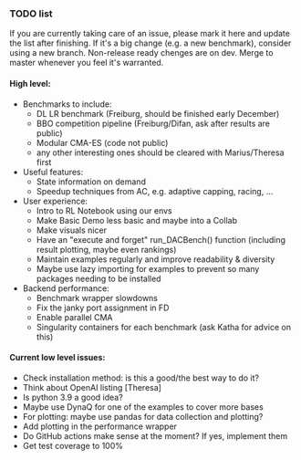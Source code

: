 ### TODO list
If you are currently taking care of an issue, please mark it here and update the list after finishing.
If it's a big change (e.g. a new benchmark), consider using a new branch.
Non-release ready chenges are on dev. Merge to master whenever you feel it's warranted.

#### High level:
* Benchmarks to include:
  - DL LR benchmark (Freiburg, should be finished early December)
  - BBO competition pipeline (Freiburg/Difan, ask after results are public)
  - Modular CMA-ES (code not public)
  - any other interesting ones should be cleared with Marius/Theresa first
* Useful features:
  - State information on demand
  - Speedup techniques from AC, e.g. adaptive capping, racing, ...
* User experience:
  - Intro to RL Notebook using our envs
  - Make Basic Demo less basic and maybe into a Collab
  - Make visuals nicer
  - Have an "execute and forget" run_DACBench() function (including result plotting, maybe even rankings)
  - Maintain examples regularly and improve readability & diversity
  - Maybe use lazy importing for examples to prevent so many packages needing to be installed
* Backend performance:
  - Benchmark wrapper slowdowns
  - Fix the janky port assignment in FD
  - Enable parallel CMA
  - Singularity containers for each benchmark (ask Katha for advice on this)

#### Current low level issues:
* Check installation method: is this a good/the best way to do it?
* Think about OpenAI listing [Theresa]
* Is python 3.9 a good idea?
* Maybe use DynaQ for one of the examples to cover more bases
* For plotting: maybe use pandas for data collection and plotting?
* Add plotting in the performance wrapper
* Do GitHub actions make sense at the moment? If yes, implement them
* Get test coverage to 100%
